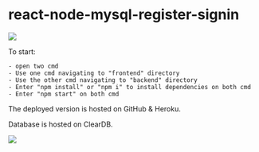 # react-node-mysql-register-signin

![](https://i.gyazo.com/0a83eaf08b53dffc849facb63d813a25.png)

To start:

    - open two cmd
    - Use one cmd navigating to "frontend" directory
    - Use the other cmd navigating to "backend" directory
    - Enter "npm install" or "npm i" to install dependencies on both cmd
    - Enter "npm start" on both cmd

The deployed version is hosted on GitHub & Heroku.

Database is hosted on ClearDB.

![](https://gyazo.com/0f196ff7b2266344f55131855678a448.png)

